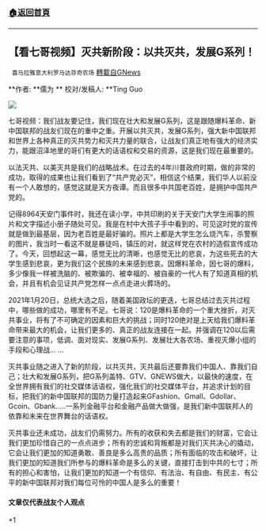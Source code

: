 ###  [:house:返回首頁](https://github.com/ourhimalayas/txt)
---

## 【看七哥视频】灭共新阶段：以共灭共，发展G系列！
` 喜马拉雅意大利罗马达芬奇农场` [轉載自GNews](https://gnews.org/zh-hans/849081/)

**作者: **儒为 ** 校对/发稿人: **Ting Guo

![]()![](https://gnews.org/wp-content/uploads/2021/01/g-fashion-logo-kgvrgxvx-2020-10-16-13.jpg)

七哥视频：我们战友要记住，我们现在壮大和发展G系列，这是跟随爆料革命、新中国联邦的战友们现在的重中之重。开展以共灭共，发展G系列，强大新中国联邦和世界上各种真正的灭共势力和灭共力量的联合，让战友们真正地有强大的经济实力，能跟沼泽地里的哥们有更大的话语权和交易的资源，这是我们现在最重要的。

以法灭共、以美灭共是我们的战略战术。在过去的4年川普政府时期，做的非常的成功，取得的成果也让我们看到了“共产党必灭”，相信这个结果，我们华人以前没有一个人敢想的，感觉这就是天方夜谭。而且很多中共国老百姓，是拥护中国共产党的。

记得8964天安门事件时，我还在读小学，中共印刷的关于天安门大学生闹事的照片和文字描述小册子随处可见。我是在村中大孩子手中看到的，可见这时党的宣传就是做到最基层，因为老百姓是最好骗的。照片上都是大学生怎么烧汽车，杀警察的图片，我当时一看这不就是暴徒吗，镇压的对，就这样党在农村的造假宣传成功了。今天，回想起这一幕，感觉无比的清晰，也感觉无比的悲哀，为这些死去的大学生感到悲哀，更为我们这个民族的未来感到悲哀。因爆料革命，因七哥的爆料，多少像我一样被洗脑的、被欺骗的、被幸福的、被自豪的一代人有了知道真相的机会，并且有机会见证共产党怎样一点点走进火葬场的。

2021年1月20日，总统大选之后，随着美国政坛的更迭，七哥总结过去灭共过程中，哪些做的成功，哪里有不足。七哥说：120是爆料革命的一个重大挫折，对灭共事业，将有了不可确定的因素和巨大的挑战；同时120绝对是上天给我们爆料革命带来最大的机会，让我们更多的、真正的战友连接在一起。并强调在120以后需要注意的事项，低调、面对现实、发展G系列、发展壮大各农场、重视灭爆小组的手段和心理战… …

灭共事业随之进入了新的阶段，以共灭共，灭共最后还要靠我们中国人、靠我们自己；壮大和发展G系列，把G系列盖特、GTV、GNEWS做大，以最快的速度，在全世界拥有我们的社交媒体话语权，强化我们的社交媒体平台，并追求计划的目标，把我们的新中国联邦的国防力量打造起来GFashion、Gmall、Gdollar、Gcoin、Gbank…..一系列金融平台和金融产品做大做强，是我们新中国联邦人的依靠和未来在世界舞台的话语权。

灭共事业还未成功，战友们仍需努力。所有的收获和失去都是我们的财富，它会让我们更加珍惜自己的一点点进步；所有的忠诚和背叛都是对我们灭共决心的撬动，它会让我们更加的知道勇敢、善良是多么高贵的品质；所有面临的攻击和破坏，让我们更加的知道我们所参与的爆料革命是多么的关键，直接打击到中共的七寸；所有的担心和害怕，让我们更加的知道一个有信仰、有法治、有自由、有民主、有公平的新中国联邦对我们每位可怜的中国人是多么的重要！

#### 文章仅代表战友个人观点

+1
